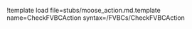 !template load file=stubs/moose_action.md.template name=CheckFVBCAction syntax=/FVBCs/CheckFVBCAction